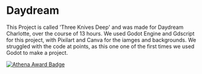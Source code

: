 # Daydream
This Project is called 'Three Knives Deep' and was made for Daydream Charlotte, over the course of 13 hours. We used Godot Engine and Gdscript for this project, with Pixilart and Canva for the iamges and backgrounds. We struggled with the code at points, as this one one of the first times we used Godot to make a project.


[![Athena Award Badge](https://img.shields.io/endpoint?url=https%3A%2F%2Faward.athena.hackclub.com%2Fapi%2Fbadge)](https://award.athena.hackclub.com?utm_source=readme)
